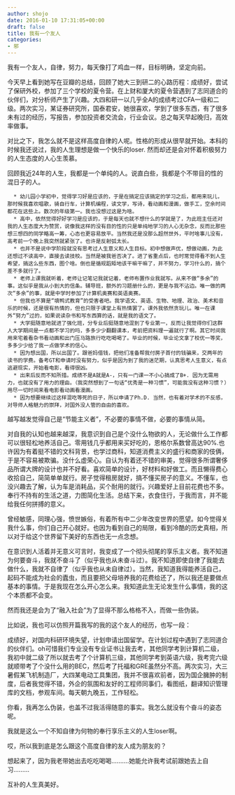 ```yaml
---
author: shojo
date: 2016-01-10 17:31:05+00:00
draft: false
title: 我有一个友人
categories:
- 邪
---
```


我有一个友人，自律，努力，每天像打了鸡血一样，目标明确，坚定向前。

今天早上看到她写在豆瓣的总结，回顾了她大三到研二的心路历程：成绩好，尝试了保研外校，参加了三个学校的夏令营。在上财和厦大的夏令营遇到了志同道合的伙伴们，对分析师产生了兴趣。大四和研一以几乎全A的成绩考过CFA一级和二级。两次实习，某证券研究所，国泰君安，她很喜欢，学到了很多东西，有了很多未有过的经历，写报告，参加投资者交流会，行业会议。总之每天早起晚归，高效率做事。

对比之下，我怎么就不是这样高度自律的人呢。性格的形成从很早就开始。本科的时候我还说过，我的人生理想是做一个快乐的loser. 然而却还是会对怀着积极努力的人生态度的人心生羡慕。

回顾我近24年的人生，我都是一个单纯的人。说直白些，我都是个不带目的性的混日子的人。




      * 幼儿园小学初中，觉得学习好是应该的，于是在搞定应该搞定的学习之后，都用来玩儿，那时候我喜欢唱歌，骑自行车，计算机编程，读文学，写诗，看动画和漫画，做手工，空余时间都花在这些上。数次的年级第一。我也没想过这是为啥。
      * 高中，依然觉得好好学习是应该的，于是每天也就不想什么的学就是了，为此班主任还对我的人生态度大为赞赏，说像我这样的没有目的性的只是单纯地学习的人心无杂念，反而比那些想三想四的同学略高一筹，心态也更容易放平。当然我还是没那么超然世外，平时啥事儿没有，高考前一个晚上我突然就紧张了。也许是反射弧太长。
      * 也并不是说中学阶段就没有思考过人生意义和人生目标。初中想做声优，想做动画，为此还想过不读高中，直接去读技校。当然是被我爸否决了。进了省重点后，也时常觉得看不到人生希望，搞这么些东西，图个啥。倒也是循规蹈矩地该干嘛干嘛了，并不努力，学习什么的，搞个差不多就行了。
      * 老师上课我就听着，老师让记笔记我就记着，老师布置作业我就写。从来不做“多余”的事。这似乎是我从小到大的信条。辅导班，额外的习题册什么的，更是与我不沾边。唯一做的两次“多余”的事，就是中学时参加了计算机奥赛和英语奥赛。
      * 但我也不算是“填鸭式教育”的受害者吧。我学语文、英语、生物、地理、政治、美术和音乐的时候，还是很有热情的，但也只限于课堂上有热情罢了。课外我依然贪玩儿。唯一在课外“努力”过的，如果说读杂书和写东西算的话，就是我的语文了。
      * 大学挺随意地就进了强化班，分专业后挺随意地混到了专业第一，反而让我觉得你们这群人大学期间是一点都不学习的吗，多多少少翻翻课本，考前把资料理一遍就行了啊。其它时间我用来宅着看杂书看动画和出门压马路旅行吃吃喝喝了。毕业的时候，毕业论文拿了校优一等奖，多多少少给了我一点做学术的信心。
      * 因为想出国，所以出国了。跟爸妈借钱，把他们准备帮我付房子首付的钱骗来，交两年的读书的学费。备考GT和申请时没有努力，似乎是因为到了我的迷茫期，认真思考人生意义，有点逃避现实，开始看电影，看得很凶。
      * 出来后反而不知所措。成绩不是A就是A-，只有一门课一不小心搞成了B+. 因为无需用力，也就没有了用力的理由。（我突然想到了一句话“优秀是一种习惯”，可能我没有这种习惯？）用尽一切时间来看电影看动画看漫画。
      * 因为想要继续过这样混吃等死的日子，所以申请了Ph.D. 当然，也有着对学术的不反感，对导师人格魅力的崇拜，对国外没人管的自由的喜欢。


越写越发觉得自己是“节能主义者”，不必要的事情不做，必要的事情从简。

对自我的认知也越来越深，我意识到自己是个没什么物欲的人，无论做什么工作都可以很轻松地养活自己。零用钱几乎都用来买好吃的，恩格尔系数曾高达90%.也许因为有着挺不错的文科背景，也学过商科，知道消费主义的盛行和商家的伎俩，于是不容易被欺骗。没什么虚荣心。自认为有着还不错的审美，觉得很多所谓奢侈品所谓大牌的设计也并不好看。喜欢简单的设计，好材料和好做工。而且懒得费心收拾自己，简简单单就行。房子觉得租房就好，搞不懂买房子的意义。不懂车，也没兴趣去了解，认为车是消耗品，买个耐用的就行。兴趣爱好上目前花费也不多。奉行不持有的生活之道，力图简化生活。总结下来，衣食住行，于我而言，并不能给我任何拼搏的意义。

曾经敏感，同理心强，愤世嫉俗，有着所有中二少年改变世界的愿望。如今觉得关我什么事，你们自己开心就好。也因为看到自己的局限，看到冷酷的历史真相，所以对于给这个世界留下美好的东西也无一点念想。

在意识到人活着并无意义可言时，我变成了一个彻头彻尾的享乐主义者。我不知道为何要奋斗，我就不奋斗了（似乎我也从未奋斗过）。我不知道即使自律了我能去做什么，我就不自律了（似乎我也从未自律过）。当然，我知道我得能养活自己，起码不能成为社会的蠹虫，而且要把父母培养我的花费给还了，所以我还是要做点基本的事情。于是我现在怎么开心怎么来。我知道此生无论发生什么事情，我的这个本质都不会变。

然而我还是会为了“融入社会”为了显得不那么格格不入，而做一些伪装。

比如说，我也可以仿照开篇我写的我的这个友人的经历，也写一段：

成绩好，对国内科研环境失望，计划申请出国留学。在计划过程中遇到了志同道合的伙伴们。oh可惜我们专业没有专业证书让我去考，其他同学考到计算机二级，我初中就二级了所以就去考了个计算机三级，其他同学考到英语六级，我考完六级就顺带考了个没什么用的BEC，然后考了托福和GRE虽然分不高。两次实习，大三暑假某飞机制造厂，大四某电动工具集团，我并不很喜欢前者，因为国企臃肿的制度，后者我觉得不错，外企的氛围和友好的工程师同事们，看图纸，翻译知识管理库的文档，参观车间。每天朝九晚五，工作轻松。

你看，我再怎么伪装，也盖不过我活得随意的事实。我怎么就没有个奋斗的姿态呢。

我就是这么一个不知自律为何物的奉行享乐主义的人生loser啊。

哎，所以我到底是怎么跟这个高度自律的友人成为朋友的？

想起来了，因为我老带她出去吃吃喝喝..........她能允许我考试前跟她去上自习.........

互补的人生真美好。
